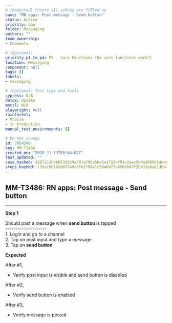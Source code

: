 ```yaml
---
# (Required) Ensure all values are filled up
name: "RN apps: Post message - Send button"
status: Active
priority: Low
folder: Messaging
authors: ""
team_ownership: 
- Channels

# (Optional)
priority_p1_to_p4: P2 - Core Functions (Do core functions work?)
location: Messaging
component: null
tags: []
labels: 
- messaging

# (Optional) Test type and tools
cypress: N/A
detox: Update
mmctl: N/A
playwright: null
rainforest: 
- Mobile
- in Production
manual_test_environments: []

# Do not change
id: 7854240
key: MM-T3486
created_on: "2020-11-13T03:04:02Z"
last_updated: ""
case_hashed: 4287113b0bb531939a301a70ba5ba6a1723ef91c2aec5b9a3680d14ee69afe06524453127d92be1adaeaf91cf5cbe28a
steps_hashed: 199ec9b16200f740c8fb279041c5846b73a8500b67f26b31e8a613b648951a7ac0a022ff0a73948defff2a65f7a76b68
---
```


<!-- (Auto-generated) Based on frontmatter's "key" and "name" -->

## MM-T3486: RN apps: Post message - Send button

---

**Step 1**

Should post a message when **send button** is tapped\
\--------------------\
1\. Login and go to a channel\
2\. Tap on post input and type a message\
3\. Tap on **send button**

**Expected**

After #1,

- Verify post input is visible and send button is disabled

After #2,

- Verify send button is enabled

After #3,

- Verify message is posted
